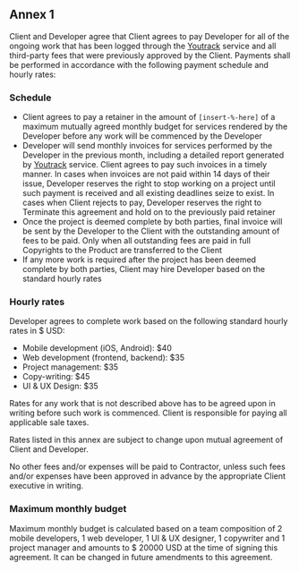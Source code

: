 ## Annex 1

Client and Developer agree that Client agrees to pay Developer for all of the ongoing work that has been logged through the [Youtrack](https://www.jetbrains.com/youtrack/) service and all third-party fees that were previously approved by the Client.
Payments shall be performed in accordance with the following payment schedule and hourly rates:

### Schedule

* Client agrees to pay a retainer in the amount of `[insert-%-here]` of a maximum mutually agreed monthly budget for services rendered by the Developer before any work will be commenced by the Developer
* Developer will send monthly invoices for services performed by the Developer in the previous month, including a detailed report generated by [Youtrack](https://www.jetbrains.com/youtrack/) service. Client agrees to pay such invoices in a timely manner. In cases when invoices are not paid within 14 days of their issue, Developer reserves the right to stop working on a project until such payment is received and all existing deadlines seize to exist. In cases when Client rejects to pay, Developer reserves the right to Terminate this agreement and hold on to the previously paid retainer
* Once the project is deemed complete by both parties, final invoice will be sent by the Developer to the Client with the outstanding amount of fees to be paid. Only when all outstanding fees are paid in full Copyrights to the Product are transferred to the Client
* If any more work is required after the project has been deemed complete by both parties, Client may hire Developer based on the standard hourly rates

### Hourly rates

Developer agrees to complete work based on the following standard hourly rates in $ USD:

* Mobile development (iOS, Android): $40
* Web development (frontend, backend): $35
* Project management: $35
* Copy-writing: $45
* UI & UX Design: $35

Rates for any work that is not described above has to be agreed upon in writing before such work is commenced.
Client is responsible for paying all applicable sale taxes.

Rates listed in this annex are subject to change upon mutual agreement of Client and Developer.

No other fees and/or expenses will be paid to Contractor, unless such fees and/or expenses have been approved in advance by the appropriate Client executive in writing.

### Maximum monthly budget

Maximum monthly budget is calculated based on a team composition of 2 mobile developers, 1 web developer, 1 UI & UX designer, 1 copywriter and 1 project manager and amounts to $ 20000 USD at the time of signing this agreement. It can be changed in future amendments to this agreement.
